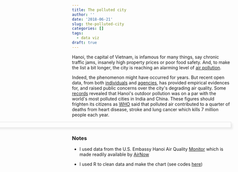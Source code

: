 ```yaml
---
title: The polluted city
author: ''
date: '2018-06-21'
slug: the-polluted-city
categories: []
tags:
  - data viz
draft: true
---
```


<style>

img {
    max-width: 1800px;
    display: block;
    margin-left: -500px;
    margin-right: 0px;
    position: relative;
    border: 1px solid #ddd;
    box-shadow: 5px 5px 5px #eee;
}

</style>

Hanoi, the capital of Vietnam, is infamous for many things, say chronic traffic
jams, insanely high property prices or poor food safety. And, to make the list a
bit longer, the city is reaching an alarming level of [air
pollution](https://e.vnexpress.net/news/insight/air-pollution-in-hanoi-reaches-alarming-levels-3364977.html).

Indeed, the phenomenon might have occurred for years. But recent open data, from
both [individuals](http://www.aqivn.org/vi/) and
[agencies](https://vn.usembassy.gov/air-quality-monitor/), has provided
empirical evidences for, and raised public concerns over the city's degrading
air quality. Some
[records](https://saigoneer.com/saigon-health/8196-hanoi-s-air-quality-ranked-second-worst-in-the-world-yesterday)
revealed that Hanoi's outdoor pollution was on a par with the world's most
polluted cities in India and China. These figures should frighten its citizens
as
[WHO](https://www.weforum.org/agenda/2018/05/these-are-the-worlds-most-polluted-cities)
said that polluted air contributed to a quarter of deaths from heart disease,
stroke and lung cancer which kills 7 million people each year.


![air-quality](/post/img/2018-06-21-the-polluted-city/the-polluted-city.png)


### Notes

* I used data from the U.S. Embassy Hanoi Air Quality
  [Monitor](https://vn.usembassy.gov/air-quality-monitor/) which is made readily
  available by
  [AirNow](https://airnow.gov/index.cfm?action=airnow.global_summary#Vietnam$Hanoi)

* I used R to clean data and make the chart (see codes
  [here](https://github.com/chuvanan/data_projects/tree/master/datatalk-meetup/meetup-02))
